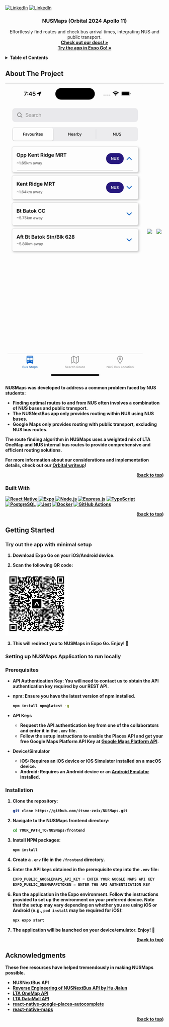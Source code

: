 <!-- Improved compatibility of back to top link: See: https://github.com/othneildrew/Best-README-Template/pull/73 -->

<a id="readme-top"></a>

<!--
*** Thanks for checking out the Best-README-Template. If you have a suggestion
*** that would make this better, please fork the repo and create a pull request
*** or simply open an issue with the tag "enhancement".
*** Don't forget to give the project a star!
*** Thanks again! Now go create something AMAZING! :D
-->

<!-- PROJECT SHIELDS -->
<!--
*** I'm using markdown "reference style" links for readability.
*** Reference links are enclosed in brackets [ ] instead of parentheses ( ).
*** See the bottom of this document for the declaration of the reference variables
*** for contributors-url, forks-url, etc. This is an optional, concise syntax you may use.
*** https://www.markdownguide.org/basic-syntax/#reference-style-links
-->
<!-- [![Contributors][contributors-shield]][contributors-url
[![Forks][forks-shield]][forks-url]
[![Stargazers][stars-shield]][stars-url]
[![Issues][issues-shield]][issues-url]
[![MIT License][license-shield]][license-url] -->

[![LinkedIn][ly-linkedin-shield]][ly-linkedin-url]
[![LinkedIn][sr-linkedin-shield]][sr-linkedin-url]

<!-- PROJECT LOGO -->
<div align="center">
  <!-- <a href="https://github.com/othneildrew/Best-README-Template">
    <img src="images/logo.png" alt="Logo" width="80" height="80">
  </a> -->

  <h3 align="center">NUSMaps (Orbital 2024 Apollo 11)</h3>

  <p align="center">
    Effortlessly find routes and check bus arrival times, integrating NUS and public transport.
    <br />
    <a href="https://docs.google.com/document/d/1OixiEyLXQwfd-JoF3s_XRjfoQGEu8IjpKqIKieb5gWw/edit"><strong>Check out our docs! »</strong></a>
    <br />
    <a href="#expo-go-section"><strong>Try the app in Expo Go! »<strong></a>
  </p>
</div>

<!-- TABLE OF CONTENTS -->
<details>
  <summary>Table of Contents</summary>
  <ol>
    <li>
      <a href="#about-the-project">About The Project</a>
      <ul>
        <li><a href="#built-with">Built With</a></li>
      </ul>
    </li>
    <li>
      <a href="#getting-started">Getting Started</a>
      <ul>
        <li><a href="#prerequisites">Prerequisites</a></li>
        <li><a href="#installation">Installation</a></li>
      </ul>
    </li>
    <li><a href="#usage">Usage</a></li>
    <!-- <li><a href="#roadmap">Roadmap</a></li>
    <li><a href="#contributing">Contributing</a></li>
    <li><a href="#license">License</a></li>
    <li><a href="#contact">Contact</a></li> -->
    <li><a href="#acknowledgments">Acknowledgments</a></li>
  </ol>
</details>

<!-- ABOUT THE PROJECT -->

## About The Project

|![](./README-assets/busStopsDemo.gif)|![](./README-assets/routeFindingDemo.gif)|![](./README-assets/busServicesDemo.gif)|
|:-:|:-:|:-:|


NUSMaps was developed to address a common problem faced by NUS students:

- Finding optimal routes to and from NUS often involves a combination of NUS buses and public transport.
- The NUSNextBus app only provides routing within NUS using NUS buses.
- Google Maps only provides routing with public transport, excluding NUS bus routes.

The route finding algorithm in NUSMaps uses a weighted mix of LTA OneMap and NUS internal bus routes to provide comprehensive and efficient routing solutions.

For more information about our considerations and implementation details, check out our [Orbital writeup](https://docs.google.com/document/d/1OixiEyLXQwfd-JoF3s_XRjfoQGEu8IjpKqIKieb5gWw/edit)!

<p align="right">(<a href="#readme-top">back to top</a>)</p>

### Built With

[![React Native][ReactNative.js]][ReactNative-url]
[![Expo][Expo.js]][Expo-url]
[![Node.js][Node.js]][Node-url]
[![Express.js][Express.js]][Express-url]
[![TypeScript][TypeScript]][TypeScript-url]
[![PostgreSQL][PostgreSQL]][PostgreSQL-url]
[![Jest][Jest]][Jest-url]
[![Docker][Docker]][Docker-url]
[![GitHub Actions][GitHubActions]][GitHubActions-url]

<p align="right">(<a href="#readme-top">back to top</a>)</p>

<!-- GETTING STARTED -->

## Getting Started

<a id="expo-go-section"></a>

### Try out the app with minimal setup

1. **Download Expo Go** on your iOS/Android device.

2. **Scan the following QR code:** <br>

<img src="./README-assets/expogo-qrcode.png" alt="Expo Go QR Code" width="200" height="200">

3. This will redirect you to NUSMaps in Expo Go. Enjoy! 🎉

### Setting up NUSMaps Application to run locally

### Prerequisites

- **API Authentication Key**: You will need to contact us to obtain the API authentication key required by our REST API.

- **npm**: Ensure you have the latest version of npm installed.
  ```sh
  npm install npm@latest -g
  ```
- **API Keys**
  - Request the API authentication key from one of the collaborators and enter it in the `.env` file.
  - Follow the setup instructions to enable the Places API and get your free Google Maps Platform API Key at [Google Maps Platform API](https://developers.google.com/maps/documentation/places/web-service/overview).
- **Device/Simulator**
  - **iOS**: Requires an iOS device or iOS Simulator installed on a macOS device.
  - **Android**: Requires an Android device or an [Android Emulator](https://developer.android.com/studio/run/emulator) installed.

### Installation

1. **Clone the repository:**
   ```sh
   git clone https://github.com/itsme-zeix/NUSMaps.git
   ```
2. **Navigate to the NUSMaps frontend directory:**
   ```sh
   cd YOUR_PATH_TO/NUSMaps/frontend
   ```
3. **Install NPM packages:**
   ```sh
   npm install
   ```
4. **Create a** `.env` **file** in the `/frontend` directory.

5. **Enter the API keys** obtained in the prerequisite step into the `.env` file:
   ```js
   EXPO_PUBLIC_GOOGLEMAPS_API_KEY = ENTER YOUR GOOGLE MAPS API KEY
   EXPO_PUBLIC_ONEMAPAPITOKEN = ENTER THE API AUTHENTICATION KEY
   ```
6. **Run the application** in the Expo environment. Follow the instructions provided to set up the environment on your preferred device. Note that the setup may vary depending on whether you are using iOS or Android (e.g., **`pod install`** may be required for iOS):
   ```sh
   npx expo start
   ```
7. The application will be launched on your device/emulator. Enjoy! 🎉

<p align="right">(<a href="#readme-top">back to top</a>)</p>

<!-- USAGE EXAMPLES
## Usage

Use this space to show useful examples of how a project can be used. Additional screenshots, code examples and demos work well in this space. You may also link to more resources.

_For more examples, please refer to the [Documentation](https://example.com)_

<p align="right">(<a href="#readme-top">back to top</a>)</p>
-->

<!-- ROADMAP
## Roadmap2

- [x] Add Changelog
- [x] Add back to top links
- [ ] Add Additional Templates w/ Examples
- [ ] Add "components" document to easily copy & paste sections of the readme
- [ ] Multi-language Support
    - [ ] Chinese
    - [ ] Spanish

See the [open issues](https://github.com/othneildrew/Best-README-Template/issues) for a full list of proposed features (and known issues).

<p align="right">(<a href="#readme-top">back to top</a>)</p>
-->

<!-- CONTRIBUTING
## Contributing

Contributions are what make the open source community such an amazing place to learn, inspire, and create. Any contributions you make are **greatly appreciated**.

If you have a suggestion that would make this better, please fork the repo and create a pull request. You can also simply open an issue with the tag "enhancement".
Don't forget to give the project a star! Thanks again!

1. Fork the Project
2. Create your Feature Branch (`git checkout -b feature/AmazingFeature`)
3. Commit your Changes (`git commit -m 'Add some AmazingFeature'`)
4. Push to the Branch (`git push origin feature/AmazingFeature`)
5. Open a Pull Request

<p align="right">(<a href="#readme-top">back to top</a>)</p>
-->

<!-- LICENSE
## License

Distributed under the MIT License. See `LICENSE.txt` for more information.

<p align="right">(<a href="#readme-top">back to top</a>)</p>
-->

<!-- CONTACT
## Contact

Your Name - [@your_twitter](https://twitter.com/your_username) - email@example.com

Project Link: [https://github.com/your_username/repo_name](https://github.com/your_username/repo_name)

<p align="right">(<a href="#readme-top">back to top</a>)</p>
-->

<!-- ACKNOWLEDGMENTS -->

## Acknowledgments

These free resources have helped tremendously in making NUSMaps possible.

- NUSNextBus API
- [Reverse Engineering of NUSNextBus API by Hu Jialun](https://github.com/SuibianP/nus-nextbus-new-api)
- [LTA OneMap API](https://www.onemap.gov.sg/)
- [LTA DataMall API](https://datamall.lta.gov.sg/content/datamall/en.html)
- [react-native-google-places-autocomplete](https://github.com/FaridSafi/react-native-google-places-autocomplete)
- [react-native-maps](https://github.com/react-native-maps/react-native-maps)

<p align="right">(<a href="#readme-top">back to top</a>)</p>

<!-- MARKDOWN LINKS & IMAGES -->
<!-- https://www.markdownguide.org/basic-syntax/#reference-style-links -->

[contributors-shield]: https://img.shields.io/github/contributors/othneildrew/Best-README-Template.svg?style=for-the-badge
[contributors-url]: https://github.com/ZShunRen
[forks-shield]: https://img.shields.io/github/forks/othneildrew/Best-README-Template.svg?style=for-the-badge
[forks-url]: https://github.com/othneildrew/Best-README-Template/network/members
[stars-shield]: https://img.shields.io/github/stars/othneildrew/Best-README-Template.svg?style=for-the-badge
[stars-url]: https://github.com/othneildrew/Best-README-Template/stargazers
[issues-shield]: https://img.shields.io/github/issues/othneildrew/Best-README-Template.svg?style=for-the-badge
[issues-url]: https://github.com/othneildrew/Best-README-Template/issues
[license-shield]: https://img.shields.io/github/license/othneildrew/Best-README-Template.svg?style=for-the-badge
[license-url]: https://github.com/othneildrew/Best-README-Template/blob/master/LICENSE.txt
[product-screenshot]: images/screenshot.png
[ReactNative.js]: https://img.shields.io/badge/react--native-20232A?style=for-the-badge&logo=react&logoColor=61DAFB
[ReactNative-url]: https://reactnative.dev/
[Expo.js]: https://img.shields.io/badge/expo-000020?style=for-the-badge&logo=expo&logoColor=white
[Expo-url]: https://expo.dev/
[Node.js]: https://img.shields.io/badge/Node.js-339933?style=for-the-badge&logo=node.js&logoColor=white
[Node-url]: https://nodejs.org/
[Express.js]: https://img.shields.io/badge/express.js-F7E02A?style=for-the-badge&logo=express&logoColor=000000
[Express-url]: https://expressjs.com/
[TypeScript]: https://img.shields.io/badge/TypeScript-3178C6?style=for-the-badge&logo=typescript&logoColor=white
[TypeScript-url]: https://www.typescriptlang.org/
[PostgreSQL]: https://img.shields.io/badge/PostgreSQL-4169E1?style=for-the-badge&logo=postgresql&logoColor=white
[PostgreSQL-url]: https://www.postgresql.org/
[Jest]: https://img.shields.io/badge/Jest-C21325?style=for-the-badge&logo=jest&logoColor=white
[Jest-url]: https://jestjs.io/
[Docker]: https://img.shields.io/badge/Docker-2496ED?style=for-the-badge&logo=docker&logoColor=white
[Docker-url]: https://www.docker.com/
[GitHubActions]: https://img.shields.io/badge/GitHub%20Actions-2088FF?style=for-the-badge&logo=github%20actions&logoColor=white
[GitHubActions-url]: https://github.com/features/actions
[ly-linkedin-shield]: https://img.shields.io/badge/-LeYew-black.svg?style=for-the-badge&logo=linkedin&colorB=004182
[ly-linkedin-url]: https://www.linkedin.com/in/leyewtan/
[sr-linkedin-shield]: https://img.shields.io/badge/-ShunRen-black.svg?style=for-the-badge&logo=linkedin&colorB=004182
[sr-linkedin-url]: https://www.linkedin.com/in/zheng-shun-ren-43b919249/
